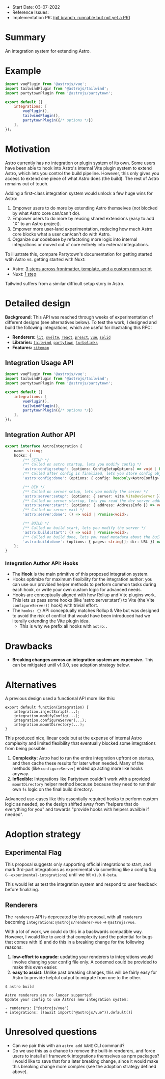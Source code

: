 - Start Date: 03-07-2022
- Reference Issues: <!-- related issues, otherwise leave empty -->
- Implementation PR: [(git branch, runnable but not yet a PR)](https://github.com/withastro/astro/compare/wip-integrations-4?expand=1)

# Summary

An integration system for extending Astro.

# Example

```js
import vuePlugin from '@astrojs/vue';
import tailwindPlugin from '@astrojs/tailwind';
import partytownPlugin from '@astrojs/partytown';

export default ({
	integrations: [
		vuePlugin(),
		tailwindPlugin(),
		partytownPlugin({/* options */})
	],
});
```

# Motivation

Astro currently has no integration or plugin system of its own. Some users have been able to hook into Astro's internal Vite plugin system to extend Astro, which lets you control the build pipeline. However, this only gives you access to extend one piece of what Astro does (the build). The rest of Astro remains out of touch.

Adding a first-class integration system would unlock a few huge wins for Astro:
1. Empower users to do more by extending Astro themselves (not blocked by what Astro core can/can't do).
2. Empower users to do more by reusing shared extensions (easy to add "X" to an Astro project).
3. Empower more user-land experimentation, reducing how much Astro core blocks what a user can/can't do with Astro.
4. Organize our codebase by refactoring more logic into internal integrations or moved out of core entirely into external integrations.

To illustrate this, compare Partytown's documentation for getting started wtih Astro vs. getting started with Nuxt:
- Astro: [3 steps across frontmatter, template, and a custom npm script](https://partytown.builder.io/astro)
- Nuxt: [1 step](https://partytown.builder.io/nuxt)

Tailwind suffers from a similar difficult setup story in Astro.

# Detailed design

**Background:** This API was reached through weeks of experimentation of different designs (see alternatives below). To test the work, I designed and build the following integrations, which are useful for illustrating this RFC: 

- **Renderers:** [`lit`](https://github.com/withastro/astro/blob/wip-integrations-4/packages/integrations/lit/index.js), [`svelte`](https://github.com/withastro/astro/blob/wip-integrations-4/packages/integrations/svelte/index.js), [`react`](https://github.com/withastro/astro/blob/wip-integrations-4/packages/integrations/react/index.js), [`preact`](https://github.com/withastro/astro/blob/wip-integrations-4/packages/integrations/preact/index.js), [`vue`](https://github.com/withastro/astro/blob/wip-integrations-4/packages/integrations/vue/index.js), [`solid`](https://github.com/withastro/astro/blob/wip-integrations-4/packages/integrations/solid/index.js)
- **Libraries:** [`tailwind`](https://github.com/withastro/astro/blob/wip-integrations-4/packages/integrations/tailwind/index.js), [`partytown`](https://github.com/withastro/astro/blob/wip-integrations-4/packages/integrations/partytown/index.js), [`turbolinks`](https://github.com/withastro/astro/blob/wip-integrations-4/packages/integrations/turbolinks/index.js)
- **Features:** [`sitemap`](https://github.com/withastro/astro/blob/wip-integrations-4/packages/integrations/sitemap/index.js)

## Integration Usage API

```js
import vuePlugin from '@astrojs/vue';
import tailwindPlugin from '@astrojs/tailwind';
import partytownPlugin from '@astrojs/partytown';

export default ({
	integrations: [
		vuePlugin(),
		tailwindPlugin(),
		partytownPlugin({/* options */})
	],
});
```

## Integration Author API

```ts
export interface AstroIntegration {
	name: string;
	hooks: {
		/** SETUP */
		/** Called on astro startup, lets you modify config */
		'astro:config:setup': (options: ConfigSetupOptions) => void | Promise<void>;
		/** Called after config is finalized, lets you store config object for later */
		'astro:config:done': (options: { config: Readonly<AstroConfig> }) => void | Promise<void>;

		/** DEV */
		/** Called on server setup, lets you modify the server */
		'astro:server:setup': (options: { server: vite.ViteDevServer }) => void | Promise<void>;
		/** Called on server startup, lets you read the dev server address/URL */
		'astro:server:start': (options: { address: AddressInfo }) => void | Promise<void>;
		/** Called on server exit */
		'astro:server:done': () => void | Promise<void>;

		/** BUILD */
		/** Called on build start, lets you modify the server */
		'astro:build:start': () => void | Promise<void>;
		/** Called on build done, lets you read metadata about the build */
		'astro:build:done': (options: { pages: string[]; dir: URL }) => void | Promise<void>;
	};
}
```


### Integration Author API: Hooks

- The **Hook** is the main primitive of this proposed integration system.
- Hooks optimize for maximum flexibility for the integration author: you can use our provided helper methods to perform common tasks during each hook, or write your own custom logic for advanced needs.
- Hooks are conceptually aligned with how Rollup and Vite plugins work. This lets us pass some hooks (like 'astro:server:start') to Vite (the Vite `configureServer()` hook) with trivial effort.
- The `hooks: {}` API conceptually matches Rollup & Vite but was designed to avoid the risk of conflict that would have been introduced had we literally extending the Vite plugin idea. 
	- This is why we prefix all hooks with `astro:`.


# Drawbacks

- **Breaking changes across an integration system are expensive.** This can be mitigated until v1.0.0, see adoption strategy below.


# Alternatives

A previous design used a functional API more like this:

```
export default function(integration) {
	integration.injectScript(...);
	integration.modifyConfig(...);
	integration.configureServer(...);
	integration.mountDirectory(...);
}
```

This produced nice, linear code but at the expense of internal Astro complexity and limited flexibility that eventually blocked some integrations from being possible:

1. **Complexity:** Astro had to run the entire integration upfront on startup, and then cache these results for later when needed. Many of the methods (like `configureServer`) ended up acting more like hooks anyway.
2. **Inflexible:** Integrations like Partytown couldn't work with a provided `mountDirectory` helper method because because they need to run their own `fs` logic on the final build directory. 

Advanced use-cases like this essentially required hooks to perform custom logic as needed, so the design shifted away from "helpers that do everything for you" and towards "provide hooks with helpers availble if needed".

# Adoption strategy

## Experimental Flag

This proposal suggests only supporting official integrations to start, and mark 3rd-part integrations as experimental via something like a config flag (`--experimental-integrations`) until we hit `v1.0.0-beta`.

This would let us test the integration system and respond to user feedback before finalizing.

## Renderers

The `renderers` API is deprecated by this proposal, with all `renderers` becoming `integrations`: `@astrojs/renderer-vue` -> `@astrojs/vue`.

With a lot of work, we could do this in a backwards compatible way. However, I would like to avoid that complexity (and the potential for bugs that comes with it) and do this in a breaking change for the following reasons:

1. **low-effort to upgrade:** updating your renderers to integrations would involve changing your config file only. A codemod could be provided to make this even easier.
1. **easy to assist:** Unlike past breaking changes, this will be fairly easy for Astro to provide helpful output to migrate from one to the other.

```
$ astro build

Astro renderers are no longer supported!
Update your config to use Astros new integration system:

- renderers: ["@astrojs/vue"]
+ integrations: [(await import("@astrojs/vue")).default()]
```

# Unresolved questions

- Can we pair this with an `astro add NAME` CLI command?
- Do we use this as a chance to remove the built-in renderers, and force users to install all framework integrations themselves as npm packages? I would like to save that for a later breaking change, since it would make this breaking change more complex (see the adoption strategy defined above).
